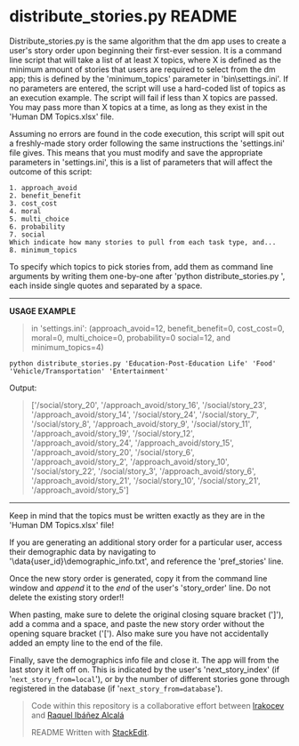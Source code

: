 # distribute_stories.py README
Distribute_stories.py is the same algorithm that the dm app uses to create a user's story order upon beginning their first-ever session. It is a command line script that will take a list of at least X topics, where X is defined as the minimum amount of stories that users are required to select from the dm app; this is defined by the 'minimum_topics' parameter in 'bin\settings.ini'. If no parameters are entered, the script will use a hard-coded list of topics as an execution example. The script will fail if less than X topics are passed. You may pass more than X topics at a time, as long as they exist in the 'Human DM Topics.xlsx' file.

Assuming no errors are found in the code execution, this script will spit out a freshly-made story order following the same instructions the 'settings.ini' file gives. This means that you must modify and save
the appropriate parameters in 'settings.ini', this is a list of parameters that will affect the outcome of this script:

	1. approach_avoid
	2. benefit_benefit
	3. cost_cost
	4. moral
	5. multi_choice
	6. probability
	7. social
	Which indicate how many stories to pull from each task type, and...
	8. minimum_topics
To specify which topics to pick stories from, add them as command line arguments by writing them one-by-one after 'python distribute_stories.py ', each inside single quotes and separated by a space.

---
**USAGE EXAMPLE**
> in 'settings.ini': (approach_avoid=12, benefit_benefit=0, cost_cost=0, moral=0, multi_choice=0, probability=0
social=12, and minimum_topics=4)

	python distribute_stories.py 'Education-Post-Education Life' 'Food' 'Vehicle/Transportation' 'Entertainment'
Output:
> ['/social/story_20', '/approach_avoid/story_16', '/social/story_23', '/approach_avoid/story_14', '/social/story_24',
'/social/story_7', '/social/story_8', '/approach_avoid/story_9', '/social/story_11', '/approach_avoid/story_19',
'/social/story_12', '/approach_avoid/story_24', '/approach_avoid/story_15', '/approach_avoid/story_20', '/social/story_6',
'/approach_avoid/story_2', '/approach_avoid/story_10', '/social/story_22', '/social/story_3', '/approach_avoid/story_6',
'/approach_avoid/story_21', '/social/story_10', '/social/story_21', '/approach_avoid/story_5']
---
Keep in mind that the topics must be written exactly as they are in the 'Human DM Topics.xlsx' file!

If you are generating an additional story order for a particular user, access their demographic data by navigating to '\data\{user_id}\demographic_info.txt', and reference the 'pref_stories' line.

Once the new story order is generated, copy it from the command line window and *append* it to the *end* of the user's 'story_order' line. Do not delete the existing story order!!

When pasting, make sure to delete the original closing square bracket (']'), add a comma and a space, and paste the new story order without the opening square bracket ('['). Also make sure you have not accidentally added an empty line to the end of the file.

Finally, save the demographics info file and close it. The app will from the last story it left off on. This is indicated by the user's 'next_story_index' (if '`next_story_from=local`'), or by the number of different stories gone through registered in the database (if '`next_story_from=database`').

> Code within this repository is a collaborative effort between [lrakocev](https://github.com/lrakocev) and [Raquel Ibáñez Alcalá](https://github.com/rjibanezalcala)
> 
> README Written with [StackEdit](https://stackedit.io/).
